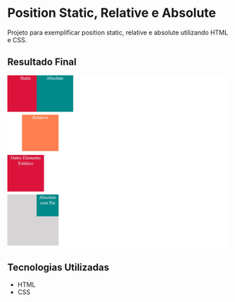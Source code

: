 # Position Static, Relative e Absolute
Projeto para exemplificar position static, relative e absolute utilizando HTML e CSS.

## Resultado Final

[<img src="./resultado1.jpg" alt="position static, relative e absolute usando HTML e CSS">](https://priscila199.github.io/position-static-relative-absolute/)
[<img src="./resultado2.jpg" alt="position static, relative e absolute usando HTML e CSS">](https://priscila199.github.io/position-static-relative-absolute/)

## Tecnologias Utilizadas
- HTML
- CSS
